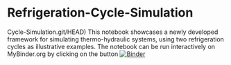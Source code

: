 # Refrigeration-Cycle-Simulation
Cycle-Simulation.git/HEAD)
This notebook showcases a newly developed framework for simulating thermo-hydraulic systems, using two refrigeration cycles as illustrative examples.
The notebook can be run interactively on MyBinder.org by clicking on the button [![Binder](https://mybinder.org/badge_logo.svg)](https://mybinder.org/v2/gh/MircoGanz/Refrigeration-Cycle-Simulation.git/HEAD)
